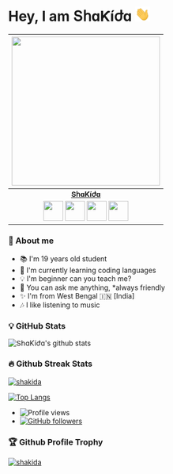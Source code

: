 # Hey, I am ՏհɑƘíժɑ <img src="https://raw.githubusercontent.com/ABSphreak/ABSphreak/master/gifs/Hi.gif" width="30px">

|<a href="https://github.com/shakida"><img src="https://telegra.ph/file/049806d6b589bc355de83.jpg" width="300px" height="300px" /></a> |
|:---------------------------------------------------------------------------------------------------------------------------------------:|
|       **[ՏհɑƘíժɑ](https://github.com/shakida/)**                                                                                |
| <a href="https://github.com/shakida"><img src="https://unpkg.com/simple-icons@v6/icons/github.svg" width="40px" height="40px"></a> <a href="https://t.me/shakida"><img src="https://unpkg.com/simple-icons@v6/icons/telegram.svg" width="40px" height="40px"></a> <a href="https://instagram.com/biswa.j.r"><img src="https://unpkg.com/simple-icons@v6/icons/instagram.svg" width="40px" height="40px"></a> <a href="mailto:tollerdl.1234@gmail.com"><img src="https://unpkg.com/simple-icons@v6/icons/gmail.svg" width="40px" height="40px"></a>|
### 🍁 About me
- 📚 I'm 19 years old student
- 📖 I'm currently learning coding languages
- 💡 I'm beginner can you teach me?
- 🤗 You can ask me anything, *always friendly
- ✨ I'm from West Bengal 🇮🇳 [India]
- 🎶 I like listening to music
### 💡 GitHub Stats
![ՏհɑƘíժɑ's github stats](https://github-readme-stats.vercel.app/api?username=shakida&show_icons=true&theme=midnight-purple)
### 🔥 Github Streak Stats
[<img align="center" src="https://github-readme-streak-stats.herokuapp.com/?user=shakida&theme=tokyonight_duo" alt="shakida" />](#)

[![Top Langs](https://github-readme-stats.vercel.app/api/top-langs/?username=shakida&layout=compact)](https://github.com/shakida/github-readme-stats)

- ![Profile views](https://gpvc.arturio.dev/shakida)
- [![GitHub followers](https://img.shields.io/github/followers/shakida.svg?style=social&label=Follow&maxAge=2592000)](https://github.com/shakida?tab=followers)






### 🏆 Github Profile Trophy
[<img src="https://github-profile-trophy.vercel.app/?username=shakida&theme=darkhub&no-bg=true&row=1" alt="shakida" />](#)

